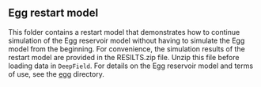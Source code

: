 ## Egg restart model

This folder contains a restart model that demonstrates how to continue simulation of the Egg reservoir model 
without having to simulate the Egg model from the beginning. For convenience, the simulation results of the restart model 
are provided in the RESILTS.zip file. Unzip this file before loading data in `DeepField`. For details on the
Egg reservoir model and terms of use, see the [egg](/open_data/egg/) directory.
